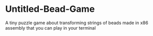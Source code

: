 # Untitled-Bead-Game
A tiny puzzle game about transforming strings of beads made in x86 assembly that you can play in your terminal
